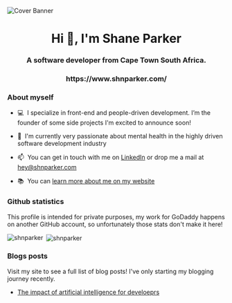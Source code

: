 ![Cover Banner](https://user-images.githubusercontent.com/15893956/202864254-fe60be6e-9fb9-471c-9213-38475a72759c.png)

<h1 align="center">Hi 👋, I'm Shane Parker</h1>
<h3 align="center">A software developer from Cape Town South Africa.</h3>
<h3 align="center">https://www.shnparker.com/</h3>

### About myself

- 💻&nbsp;&nbsp;I specialize in front-end and people-driven development. I’m the founder of some side projects I'm excited to announce soon!

- 🌱&nbsp;&nbsp;I'm currently very passionate about mental health in the highly driven software development industry

- 📫&nbsp;&nbsp;You can get in touch with me on [LinkedIn](https://www.linkedin.com/in/shnparker/) or drop me a mail at <a href="mailto:hey@shnparker.com">hey@shnparker.com</a>
- 📚&nbsp;&nbsp;You can [learn more about me on my website](https://shnparker.com/about)

### Github statistics

This profile is intended for private purposes, my work for GoDaddy happens on another GitHub account, so unfortunately those stats don't make it here!

<p>
  <img align="left" src="https://github-readme-stats.vercel.app/api/top-langs/?username=shnparker&layout=compact&hide=php,smarty&bg_color=30,e96443,904e95&title_color=fff&text_color=fff" alt="shnparker" />&nbsp;<img align="center" src="https://github-readme-stats.vercel.app/api?username=shnparker&show_icons=true&count_private=true&show_icons=true&hide=php&bg_color=30,e96443,904e95&title_color=fff&text_color=fff" alt="shnparker" />
</p>

### Blogs posts

Visit my site to see a full list of blog posts! I've only starting my blogging journey recently.

- [The impact of artificial intelligence for develoeprs](https://www.shnparker.com/articles/the-impact-of-artificial-intelligence-for-developers)

